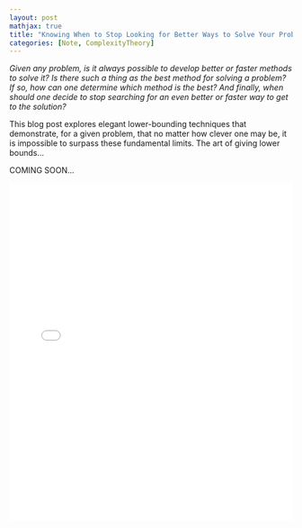 ```yaml
---
layout: post
mathjax: true
title: "Knowing When to Stop Looking for Better Ways to Solve Your Problems"
categories: [Note, ComplexityTheory]
---
```


*Given any problem, is it always possible to develop better or faster methods to solve it? Is there such a thing as the best method for solving a problem? If so, how can one determine which method is the best? And finally, when should one decide to stop searching for an even better or faster way to get to the solution?*

This blog post explores elegant lower-bounding techniques that demonstrate, for a given problem, that no matter how clever one may be, it is impossible to surpass these fundamental limits. The art of giving lower bounds...

COMING SOON...

<iframe
    src=[Click here to view the interactive widget](https://mybinder.org/v2/gh/o-qcblog/voila/HEAD?urlpath=voila/render/Post8_InteractiveCode1.ipynb)
    width="100%"
    height="600"
    frameborder="0"
    allowfullscreen>
</iframe>


